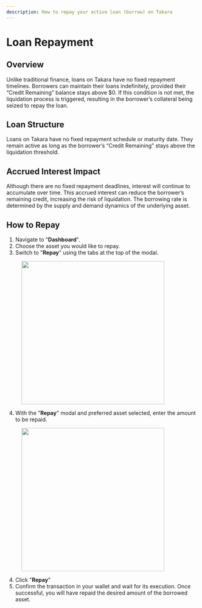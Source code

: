 ```yaml
---
description: How to repay your active loan (borrow) on Takara
---
```


# Loan Repayment

## Overview

Unlike traditional finance, loans on Takara have no fixed repayment timelines. Borrowers can maintain their loans indefinitely, provided their “Credit Remaining” balance stays above $0. If this condition is not met, the liquidation process is triggered, resulting in the borrower’s collateral being seized to repay the loan.

## Loan Structure

Loans on Takara have no fixed repayment schedule or maturity date. They remain active as long as the borrower’s “Credit Remaining” stays above the liquidation threshold.

## Accrued Interest Impact

Although there are no fixed repayment deadlines, interest will continue to accumulate over time. This accrued interest can reduce the borrower’s remaining credit, increasing the risk of liquidation. The borrowing rate is determined by the supply and demand dynamics of the underlying asset.

## How to Repay

1. Navigate to "**Dashboard**".
2. Choose the asset you would like to repay.
3. Switch to "**Repay**" using the tabs at the top of the modal.

<div align="left"><figure><img src="../../.gitbook/assets/Screenshot 2025-01-23 at 9.16.44 PM.png" alt="" width="375"><figcaption></figcaption></figure></div>

4. With the "**Repay**" modal and preferred asset selected, enter the amount to be repaid.

<div align="left"><figure><img src="../../.gitbook/assets/Screenshot 2025-01-23 at 9.32.51 PM.png" alt="" width="375"><figcaption></figcaption></figure></div>

4. Click "**Repay**"
5. Confirm the transaction in your wallet and wait for its execution. Once successful, you will have repaid the desired amount of the borrowed asset.
